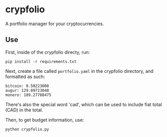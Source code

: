 # crypfolio

A portfolio manager for your cryptocurrencies.

## Use

First, inside of the crypfolio directy, run:

`pip install -r requirements.txt`

Next, create a file called `portfolio.yaml` in the crypfolio directory, and formatted as such:

```
bitcoin: 0.50223008
augur: 129.89723048
monero: 189.27788475
```

There's also the special word 'cad', which can be used to include fiat total (CAD) in the total.

Then, to get budget information, use:

`python crypfolio.py`
